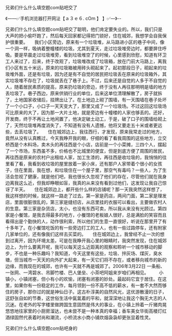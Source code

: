 兄弟们什么什么填空题com贴吧交了

《——✅手机浏览器打开网沚【ａ３ｅ６. cOm 】 】✅—》--

兄弟们什么什么填空题com贴吧交了聪明，他们肯定要失业的。所以，我们只是大声的把小偷吓跑了，然后每天回家都记得把门锁好，住在城郊，我想学会自我保护很重要。　　我们小区旁边，原来有一个垃圾堆，从马路进小区的巷子中间，像一个洞一样，吸纳着整幢楼的垃圾。尤其到夏天，走过垃圾堆旁边时，都要屏住呼吸。要是早晨走过垃圾堆旁，看到垃圾堆空了的时候，心里感到欣慰，知道有环卫工人来过了，后来，终于改观了，垃圾堆改成了垃圾箱，放在门前大马路上，离我们小区有五十米远，原来的垃圾箱被用砖头砌起来了。起初那段日子，砌起来的垃圾堆外面，还是有垃圾，因为还是有不自觉的居民把垃圾丢在原来的垃圾箱外，其实垃圾堆不存在了，垃圾就丢在了巷子上。不过，后来还是自觉的人多于不自觉的人，随着居民素质的提高，原来扔垃圾的旁边，终于没有人再往那明明是墙的地方丢垃圾了。巷子西边，原来供销行业的单位，后来这单位清理解散了，房子就拆了，土地国家收储后，挂牌出让了。在土地边上砌了围墙，有一天围墙在巷子处坏了一个小口子，小口子一天天变大了，那里又成了一个垃圾场。不过这回这垃圾场可比原来的大了，因为那一大片土地，就是旁边有十幢楼的人家也够丢的。还好，开发商，终于不再让土地闲置了，他决定破土动工，于是，破了口子的围墙给砌上了，天然垃圾堆再度消失了，不知道有没有人遗憾，他将又要走五十米或者更远些，去丢垃圾了。　　住在城郊边上，我往西行，才发现，原来我常走过的地方，竟然从没有认真瞧过，今天我睁开我的眼，仔细的看了看我周围的这些地方，立交桥西是个木料场，卖木头的再往西是个小店，店前是一个小菜摊，三四个人，摆起了一个市场，东西虽不多，价格也不比城里的便宜，但是到底方便了周围的居民，再往西是原来的农村户出租给人家，加工生漆的，再往西是收垃圾的，我悄悄的往里看了看，我看到收垃圾的屋里放着一家小床，还有那户人家带着个很小的女孩子，住在里面，我在想，和垃圾住在一个屋子里，那空气有毒吗？一些人，为了生活会忽视了健康，就是他们吧，我也很长久忽视了他们的存在，尽管他们就在我身边离我这么近，但我却睁眼如盲，我真的从来没有看到过他们，这发现让我自己惊讶了半天。　　住在城郊边上，都开些什么样的店铺呢？那一天我突然这样想了，我这样想的时候，就这样一路走了过去。第一家是药店，两间门面，第二家是理发店，里面很脏很乱的，第三家是缝纫店，从店里挂的衣服可以看出，主要做农村人的生意。第三家是杂货店，太小，也没有东西可卖，所以我从来没有光顾过。第四家是小餐馆，是我去得最多的地方，小餐馆的老板娘人很好，总是满脸的笑容而且看得出是个勤快的人，动作很利索，所以他们的生意一直很好，听说在那里开了有十多年了。在小餐馆吃饭的有一些旁边打工的工人，也有一些过路停车，还有附家几家单位的，还有像我们这样去买菜的。　　住在城郊边上，我曾经不止一次的想到过离开，因为环境太差。可是在我睁开我心里的眼睛时，我突然发现，住在城郊边上，为什么要离开呢，我可以每天这么近距离的观察和聆听一个城市移动的脚步，不也是一种乐趣吗？我知道，今天这里有这些，垃圾、拌灰场、煤灰，臭水塘，但当城市一天天的向外扩大起来，有一天它们将不存在，或者移向城市的新的边缘，而我现在的城郊，也许有一天就不再是城郊了。2006年3月22日
一条船、一张网、一湾碧水、吊脚竹楼、巴人堡垒、小茶吧阿姐来岁咱们再相见。
　　小镇小，小镇闭塞，但小有小的欢愉，闭塞有闭塞的妙处。最起码它宜于居住。在这里，如果你有一份稳定的工作，每月领到一份不高不低的薪水，有一套不大然而够住的房子，那你过的就是神仙日子。这古朴淳美的自然风光，这优游散漫的日子，这舒张自如的节奏，这世俗生活中氤氲着的平和，就深深地让我这个胸无大志的人沉迷。在老外的写字楼里做跨国生意固然是伟大的事业，在小镇上拎着一斤猪肉晃悠悠地往家里的小厨房溜达，也未尝不是一种本真的幸福；香车美女华街高楼灯红酒绿固然代表着时尚和潮流，小桥流水小商小铺炊烟袅袅却更张显着性灵。





兄弟们什么什么填空题com贴吧身的
